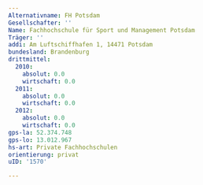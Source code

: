 ```yaml
---
Alternativname: FH Potsdam
Gesellschafter: ''
Name: Fachhochschule für Sport und Management Potsdam
Träger: ''
addi: Am Luftschiffhafen 1, 14471 Potsdam
bundesland: Brandenburg
drittmittel:
  2010:
    absolut: 0.0
    wirtschaft: 0.0
  2011:
    absolut: 0.0
    wirtschaft: 0.0
  2012:
    absolut: 0.0
    wirtschaft: 0.0
gps-la: 52.374.748
gps-lo: 13.012.967
hs-art: Private Fachhochschulen
orientierung: privat
uID: '1570'

---
```


